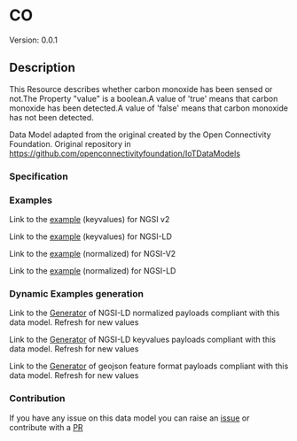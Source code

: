 # CO
Version: 0.0.1

## Description 

This Resource describes whether carbon monoxide has been sensed or not.The Property "value" is a boolean.A value of 'true' means that carbon monoxide has been detected.A value of 'false' means that carbon monoxide has not been detected.

Data Model adapted from the original created by the Open Connectivity Foundation. Original repository in https://github.com/openconnectivityfoundation/IoTDataModels
### Specification
### Examples

Link to the [example](https://smart-data-models.github.io/dataModel.OCF/CO/examples/example.json) (keyvalues) for NGSI v2

Link to the [example](https://smart-data-models.github.io/dataModel.OCF/CO/examples/example.jsonld) (keyvalues) for NGSI-LD

Link to the [example](https://smart-data-models.github.io/dataModel.OCF/CO/examples/example-normalized.json) (normalized) for NGSI-V2

Link to the [example](https://smart-data-models.github.io/dataModel.OCF/CO/examples/example-normalized.jsonld) (normalized) for NGSI-LD
### Dynamic Examples generation

Link to the [Generator](https://smartdatamodels.org/extra/ngsi-ld_generator.php?schemaUrl=https://raw.githubusercontent.com/smart-data-models/dataModel.OCF/master/CO/schema.json&email=info@smartdatamodels.org) of NGSI-LD normalized payloads compliant with this data model. Refresh for new values

Link to the [Generator](https://smartdatamodels.org/extra/ngsi-ld_generator_keyvalues.php?schemaUrl=https://raw.githubusercontent.com/smart-data-models/dataModel.OCF/master/CO/schema.json&email=info@smartdatamodels.org) of NGSI-LD keyvalues payloads compliant with this data model. Refresh for new values

Link to the [Generator](https://smartdatamodels.org/extra/geojson_features_generator.php?schemaUrl=https://raw.githubusercontent.com/smart-data-models/dataModel.OCF/master/CO/schema.json&email=info@smartdatamodels.org) of geojson feature format payloads compliant with this data model. Refresh for new values
### Contribution

 If you have any issue on this data model you can raise an [issue](https://github.com/smart-data-models/dataModel.OCF/issues)  or contribute with a [PR](https://github.com/smart-data-models/dataModel.OCF/pulls)